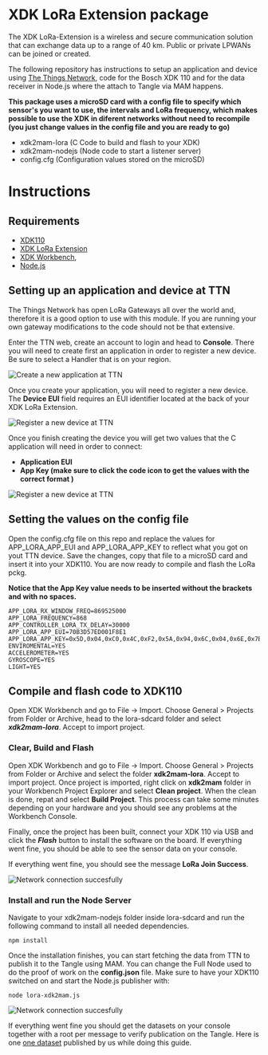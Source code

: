# XDK LoRa Extension package

The XDK LoRa-Extension is a wireless and secure communication solution that can exchange data up to a range of 40 km. Public or private LPWANs can be joined or created.

The following repository has instructions to setup an application and device using [The Things Network](https://www.thethingsnetwork.org/), code for the Bosch XDK 110 and for the data receiver in Node.js where the attach to Tangle via MAM happens. 

**This package uses a microSD card with a config file to specify which sensor's you want to use, the intervals and LoRa frequency, which makes possible to use the XDK in diferent networks without need to recompile (you just change values in the config file and you are ready to go)**


- xdk2mam-lora (C Code to build and flash to your XDK)
- xdk2mam-nodejs (Node code to start a listener server)
- config.cfg (Configuration values stored on the microSD)

# Instructions

## Requirements
- [XDK110](https://developer.bosch.com/web/xdk/overview)
- [XDK LoRa Extension](https://xdk.bosch-connectivity.com/extensions)
- [XDK Workbench](https://developer.bosch.com/web/xdk/downloads), 
- [Node.js](https://nodejs.org/en/download/)


## Setting up an application and device at TTN

The Things Network has open LoRa Gateways all over the world and, therefore it is a good option to use with this module. If you are running your own 
gateway modifications to the code should not be that extensive. 

Enter the TTN web, create an account to login and head to **Console**. There you will need to create first an application in order to register 
a new device. Be sure to select a Handler that is on your region. 

![Create a new application at TTN](https://xdk2mam.io/assets/images/Pic1.png)

Once you create your application, you will need to register a new device. The **Device EUI** field requires an EUI identifier located at the back of your XDK LoRa Extension. 

![Register a new device at TTN](https://xdk2mam.io/assets/images/Pic2.png)

Once you finish creating the device you will get two values that the C application will need in order to connect: 

- **Application EUI** 
- **App Key (make sure to click the code icon to get the values with the correct format )**

![Register a new device at TTN](https://xdk2mam.io/assets/images/Pic3.png)

## Setting the values on the config file

Open the config.cfg file on this repo and replace the values for APP_LORA_APP_EUI and APP_LORA_APP_KEY to reflect what you got on yout TTN device. Save the changes, copy that file to a microSD card and insert it into your XDK110. 
You are now ready to compile and flash the LoRa pckg.

**Notice that the App Key value needs to be inserted without the brackets and with no spaces.** 

```
APP_LORA_RX_WINDOW_FREQ=869525000
APP_LORA_FREQUENCY=868
APP_CONTROLLER_LORA_TX_DELAY=30000
APP_LORA_APP_EUI=70B3D57ED001F8E1
APP_LORA_APP_KEY=0x5D,0x04,0xC0,0x4C,0xF2,0x5A,0x94,0x6C,0x04,0x6E,0x7B,0xCC,0x57,0x1C,0x14,0x40
ENVIROMENTAL=YES
ACCELEROMETER=YES
GYROSCOPE=YES
LIGHT=YES
```

## Compile and flash code to XDK110

Open XDK Workbench and go to File -> Import. Choose General > Projects from Folder or Archive, head to the lora-sdcard folder and select ***xdk2mam-lora***. Accept to import project. 


### Clear, Build and Flash
Open XDK Workbench and go to File -> Import. Choose General > Projects from Folder or Archive and select the folder **xdk2mam-lora**. Accept to import project. Once project is imported, right click on **xdk2mam** folder in your Workbench Project Explorer and select **Clean project**. When the clean is done, repat and select **Build Project**. This process can take some minutes depending on your hardware and you should see any problems at the Workbench Console.

Finally, once the project has been built, connect your XDK 110 via USB and click the ***Flash*** button to install the software on the board. If everything went fine, you should be able to see the sensor data on your console.

If everything went fine, you should see the message **LoRa Join Success**. 

![Network connection succesfully](https://xdk2mam.io/assets/images/WbConsole.png)


### Install and run the Node Server

Navigate to your xdk2mam-nodejs folder inside lora-sdcard and run the following command to install all needed dependencies. 

```
npm install
```
Once the installation finishes, you can start fetching the data from TTN to publish it to the Tangle using MAM. 
You can change the Full Node used to do the proof of work on the **config.json** file. 
Make sure to have your XDK110 switched on and start the Node.js publisher with:

```
node lora-xdk2mam.js
```

![Network connection succesfully](https://xdk2mam.io/assets/images/PicNodeConsole.png)

If everything went fine you should get the datasets on your console together with a root per message to verify publication on the Tangle. Here is one [one dataset](https://devnet.thetangle.org/mam/VFVLI9H9TRNAPSYYSJYEJDJNSTSHYXRCWMLCRVZNEEUY9WF99RSVTAJDCIXRSVNEWBKGMTXKFDZCWTHIK) published by us while doing this guide. 

